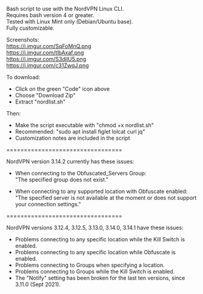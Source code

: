 Bash script to use with the NordVPN Linux CLI.  
Requires bash version 4 or greater.  
Tested with Linux Mint only (Debian/Ubuntu base).   
Fully customizable. 

Screenshots:  
https://i.imgur.com/SqFoMnQ.png  
https://i.imgur.com/tlbAxaf.png  
https://i.imgur.com/S3djlU5.png  
https://i.imgur.com/c31ZwqJ.png  

To download:    
- Click on the green "Code" icon above
- Choose "Download Zip" 
- Extract "nordlist.sh"  

Then:   
- Make the script executable with "chmod +x nordlist.sh"
- Recommended: "sudo apt install figlet lolcat curl jq"
- Customization notes are included in the script

=================================

NordVPN version 3.14.2 currently has these issues:

- When connecting to the Obfuscated_Servers Group:  
"The specified group does not exist."

- When connecting to any supported location with Obfuscate enabled:  
"The specified server is not available at the moment or does not support your connection settings."

=================================

NordVPN versions 3.12.4, 3.12.5, 3.13.0, 3.14.0, 3.14.1 have these issues:

 - Problems connecting to any specific location while the Kill Switch is enabled.  
 - Problems connecting to any specific location while Obfuscate is enabled.
 - Problems connecting to Groups when specifying a location. 
 - Problems connecting to Groups while the Kill Switch is enabled. 
 - The "Notify" setting has been broken for the last ten versions, since 3.11.0 (Sept 2021).

